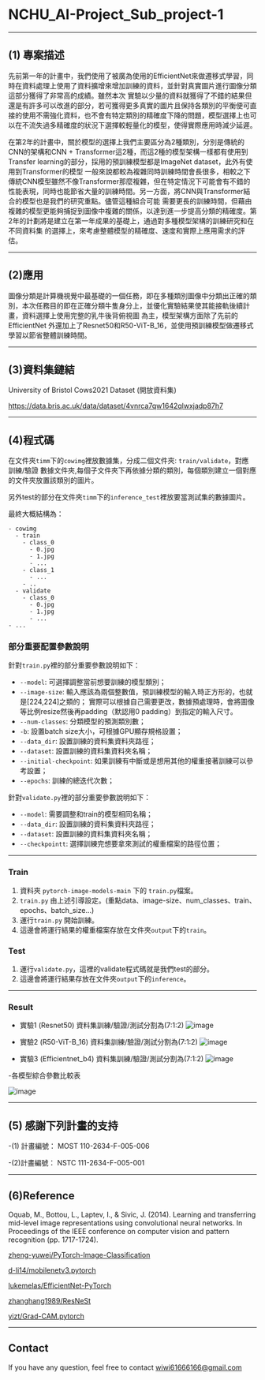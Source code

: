 # NCHU_AI-Project_Sub_project-1
---

## (1) 專案描述
先前第一年的計畫中，我們使用了被廣為使用的EfficientNet來做遷移式學習，同時在資料處理上使用了資料擴增來增加訓練的資料，並針對真實圖片進行圖像分類這部分獲得了非常高的成績。雖然本次
實驗以少量的資料就獲得了不錯的結果但還是有許多可以改進的部分，若可獲得更多真實的圖片且保持各類別的平衡便可直接的使用不需強化資料，也不會有特定類別的精確度下降的問題，模型選擇上也可
以在不流失過多精確度的狀況下選擇較輕量化的模型，使得實際應用時減少延遲。

在第2年的計畫中，關於模型的選擇上我們主要區分為2種類別，分別是傳統的CNN的架構和CNN + Transformer這2種，而這2種的模型架構一樣都有使用到Transfer learning的部分，採用的預訓練模型都是ImageNet dataset，此外有使用到Transformer的模型
一般來說都較為複雜同時訓練時間會長很多，相較之下傳統CNN模型雖然不像Transformer那麼複雜，但在特定情況下可能會有不錯的性能表現，同時也能節省大量的訓練時間。另一方面，將CNN與Transformer結合的模型也是我們的研究重點。儘管這種組合可能
需要更長的訓練時間，但藉由複雜的模型更能夠捕捉到圖像中複雜的關係，以達到進一步提高分類的精確度。第2年的計劃將是建立在第一年成果的基礎上，通過對多種模型架構的訓練研究和在不同資料集
的選擇上，來考慮整體模型的精確度、速度和實際上應用需求的評估。

---
## (2)應用
圖像分類是計算機視覺中最基礎的一個任務，即在多種類別圖像中分類出正確的類別，本次任務目的即在正確分類牛隻身分上，並優化實驗結果使其能接軌後續計畫，資料選擇上使用完整的乳牛後背俯視圖
為主，模型架構方面除了先前的EfficientNet 外還加上了Resnet50和R50-ViT-B_16，並使用預訓練模型做遷移式學習以節省整體訓練時間。

---
## (3)資料集鏈結
University of Bristol Cows2021 Dataset (開放資料集)

https://data.bris.ac.uk/data/dataset/4vnrca7qw1642qlwxjadp87h7

---
## (4)程式碼

在文件夾`timm`下的`cowimg`裡放數據集，分成二個文件夾: `train/validate`，對應 訓練/驗證 數據文件夾,每個子文件夾下再依據分類的類別，每個類別建立一個對應的文件夾放置該類別的圖片。

另外test的部分在文件夾`timm`下的`inference_test`裡放要當測試集的數據圖片。

最終大概結構為：
```
- cowimg
  - train
    - class_0
      - 0.jpg
      - 1.jpg
      - ...
    - class_1
      - ...
    - ..
  - validate
    - class_0
      - 0.jpg
      - 1.jpg
      - ...
- ...
```

### 部分重要配置參數說明

針對`train.py`裡的部分重要參數說明如下：

- `--model`: 可選擇調整當前想要訓練的模型類別；
- `--image-size`: 輸入應該為兩個整數值，預訓練模型的輸入時正方形的，也就是[224,224]之類的；
   實際可以根據自己需要更改，數據預處理時，會將圖像等比例resize然後再padding（默認用0 padding）到指定的輸入尺寸。
- `--num-classes`: 分類模型的預測類別數；
- `-b`: 設置batch size大小，可根據GPU顯存規格設置；
- `--data_dir`: 設置訓練的資料集資料夾路徑；
- `--dataset`: 設置訓練的資料集資料夾名稱；
- `--initial-checkpoint`: 如果訓練有中斷或是想用其他的權重接著訓練可以參考設置；
- `--epochs`: 訓練的總迭代次數；

針對`validate.py`裡的部分重要參數說明如下：

- `--model`: 需要調整和train的模型相同名稱；
- `--data_dir`: 設置訓練的資料集資料夾路徑；
- `--dataset`: 設置訓練的資料集資料夾名稱；
- `--checkpointt`: 選擇訓練完想要拿來測試的權重檔案的路徑位置；

---
### Train
1. 資料夾 `pytorch-image-models-main` 下的 `train.py`檔案。
2. `train.py` 由上述引導設定。(重點data、image-size、num_classes、train、epochs、batch_size...)
3. 運行`train.py` 開始訓練。
4. 這邊會將運行結果的權重檔案存放在文件夾`output`下的`train`。

### Test  

1. 運行`validate.py`，這裡的validate程式碼就是我們test的部分。
2. 這邊會將運行結果存放在文件夾`output`下的`inference`。

---
### Result 
- 實驗1 (Resnet50) 資料集訓練/驗證/測試分割為(7:1:2)
![image](https://github.com/dannyFan-0201/NCHU_AI-Project_Sub_project-1/assets/47968782/6fc72645-3dc5-462d-8bf5-8bd43d226d06)

- 實驗2 (R50-ViT-B_16) 資料集訓練/驗證/測試分割為(7:1:2)
![image](https://github.com/dannyFan-0201/NCHU_AI-Project_Sub_project-1/assets/47968782/cfa8da18-0c13-412e-a435-25c1c9b7f55b)

- 實驗3 (Efficientnet_b4) 資料集訓練/驗證/測試分割為(7:1:2)
![image](https://github.com/dannyFan-0201/NCHU_AI-Project_Sub_project-1/assets/47968782/36249a5d-9895-447d-8d04-d3688ee787d0)

-各模型綜合參數比較表

![image](https://github.com/dannyFan-0201/NCHU_AI-Project_Sub_project-1/assets/47968782/3c5241ea-cb47-48ad-8fb5-e3d51b788c9e)


---
## (5) 感謝下列計畫的支持
-(1) 計畫編號： MOST 110-2634-F-005-006

-(2)計畫編號： NSTC 111-2634-F-005-001

---
## (6)Reference

 Oquab, M., Bottou, L., Laptev, I., & Sivic, J. (2014). Learning and transferring mid-level image representations using convolutional neural networks. In Proceedings of the IEEE conference on computer vision and 
 pattern recognition (pp. 1717-1724). 

[zheng-yuwei/PyTorch-Image-Classification](https://github.com/zheng-yuwei/PyTorch-Image-Classification)

[d-li14/mobilenetv3.pytorch](https://github.com/d-li14/mobilenetv3.pytorch)

[lukemelas/EfficientNet-PyTorch](https://github.com/lukemelas/EfficientNet-PyTorch)

[zhanghang1989/ResNeSt](https://github.com/zhanghang1989/ResNeSt)

[yizt/Grad-CAM.pytorch](https://github.com/yizt/Grad-CAM.pytorch)

---
## Contact
If you have any question, feel free to contact wiwi61666166@gmail.com
